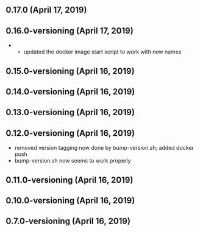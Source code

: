 ## 0.17.0 (April 17, 2019)


## 0.16.0-versioning (April 17, 2019)
  - - updated the docker image start script to work with new names

## 0.15.0-versioning (April 16, 2019)


## 0.14.0-versioning (April 16, 2019)


## 0.13.0-versioning (April 16, 2019)


## 0.12.0-versioning (April 16, 2019)
  - removed version tagging now done by bump-version.sh; added docker push
  - bump-version.sh now seems to work properly

## 0.11.0-versioning (April 16, 2019)


## 0.10.0-versioning (April 16, 2019)


## 0.7.0-versioning (April 16, 2019)


